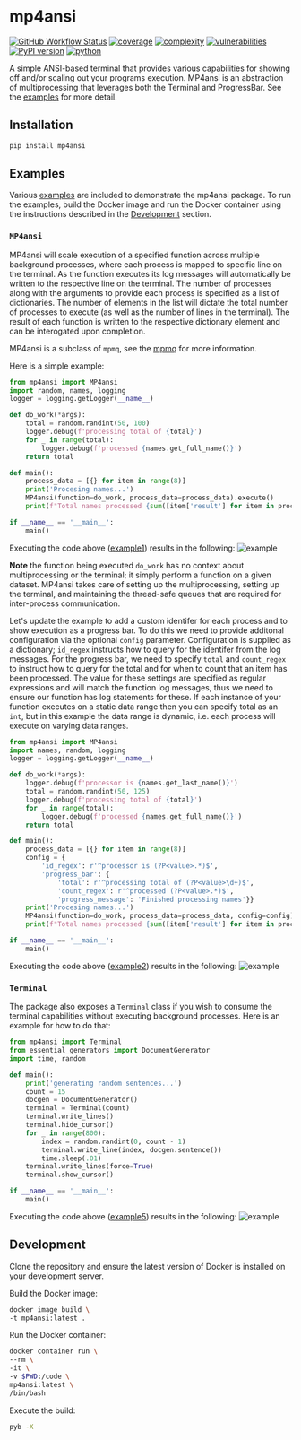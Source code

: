 # mp4ansi #
[![GitHub Workflow Status](https://github.com/soda480/mp4ansi/workflows/build/badge.svg)](https://github.com/soda480/mp4ansi/actions)
[![coverage](https://img.shields.io/badge/coverage-100%25-brightgreen)](https://pybuilder.io/)
[![complexity](https://img.shields.io/badge/complexity-A-brightgreen)](https://radon.readthedocs.io/en/latest/api.html#module-radon.complexity)
[![vulnerabilities](https://img.shields.io/badge/vulnerabilities-None-brightgreen)](https://pypi.org/project/bandit/)
[![PyPI version](https://badge.fury.io/py/mp4ansi.svg)](https://badge.fury.io/py/mp4ansi)
[![python](https://img.shields.io/badge/python-3.6%20%7C%203.7%20%7C%203.8%20%7C%203.9-teal)](https://www.python.org/downloads/)


A simple ANSI-based terminal that provides various capabilities for showing off and/or scaling out your programs execution. MP4ansi is an abstraction of multiprocessing that leverages both the Terminal and ProgressBar. See the [examples](https://github.com/soda480/mp4ansi/tree/master/examples) for more detail.

## Installation ##
```bash
pip install mp4ansi
```

## Examples ##

Various [examples](https://github.com/soda480/mp4ansi/tree/master/examples) are included to demonstrate the mp4ansi package. To run the examples, build the Docker image and run the Docker container using the instructions described in the [Development](#development) section.

### `MP4ansi`

MP4ansi will scale execution of a specified function across multiple background processes, where each process is mapped to specific line on the terminal. As the function executes its log messages will automatically be written to the respective line on the terminal. The number of processes along with the arguments to provide each process is specified as a list of dictionaries. The number of elements in the list will dictate the total number of processes to execute (as well as the number of lines in the terminal). The result of each function is written to the respective dictionary element and can be interogated upon completion. 

MP4ansi is a subclass of `mpmq`, see the [mpmq](https://pypi.org/project/mpmq/) for more information.

Here is a simple example:

```python
from mp4ansi import MP4ansi
import random, names, logging
logger = logging.getLogger(__name__)

def do_work(*args):
    total = random.randint(50, 100)
    logger.debug(f'processing total of {total}')
    for _ in range(total):
        logger.debug(f'processed {names.get_full_name()}')
    return total

def main():
    process_data = [{} for item in range(8)]
    print('Procesing names...')
    MP4ansi(function=do_work, process_data=process_data).execute()
    print(f"Total names processed {sum([item['result'] for item in process_data])}")

if __name__ == '__main__':
    main()
```

Executing the code above ([example1](https://github.com/soda480/mp4ansi/tree/master/examples/example1.py)) results in the following:
![example](https://raw.githubusercontent.com/soda480/mp4ansi/master/docs/images/example1.gif)

**Note** the function being executed `do_work` has no context about multiprocessing or the terminal; it simply perform a function on a given dataset. MP4ansi takes care of setting up the multiprocessing, setting up the terminal, and maintaining the thread-safe queues that are required for inter-process communication.

Let's update the example to add a custom identifer for each process and to show execution as a progress bar. To do this we need to provide additonal configuration via the optional `config` parameter. Configuration is supplied as a dictionary; `id_regex` instructs how to query for the identifer from the log messages. For the progress bar, we need to specify `total` and `count_regex` to instruct how to query for the total and for when to count that an item has been processed. The value for these settings are specified as regular expressions and will match the function log messages, thus we need to ensure our function has log statements for these. If each instance of your function executes on a static data range then you can specify total as an `int`, but in this example the data range is dynamic, i.e. each process will execute on varying data ranges.

```python
from mp4ansi import MP4ansi
import names, random, logging
logger = logging.getLogger(__name__)

def do_work(*args):
    logger.debug(f'processor is {names.get_last_name()}')
    total = random.randint(50, 125)
    logger.debug(f'processing total of {total}')
    for _ in range(total):
        logger.debug(f'processed {names.get_full_name()}')
    return total

def main():
    process_data = [{} for item in range(8)]
    config = {
        'id_regex': r'^processor is (?P<value>.*)$',
        'progress_bar': {
            'total': r'^processing total of (?P<value>\d+)$',
            'count_regex': r'^processed (?P<value>.*)$',
            'progress_message': 'Finished processing names'}}
    print('Procesing names...')
    MP4ansi(function=do_work, process_data=process_data, config=config).execute()
    print(f"Total names processed {sum([item['result'] for item in process_data])}")

if __name__ == '__main__':
    main()
```

Executing the code above ([example2](https://github.com/soda480/mp4ansi/tree/master/examples/example2.py)) results in the following:
![example](https://raw.githubusercontent.com/soda480/mp4ansi/master/docs/images/example2.gif)

### `Terminal`

The package also exposes a `Terminal` class if you wish to consume the terminal capabilities without executing background processes. Here is an example for how to do that:
```python
from mp4ansi import Terminal
from essential_generators import DocumentGenerator
import time, random

def main():
    print('generating random sentences...')
    count = 15
    docgen = DocumentGenerator()
    terminal = Terminal(count)
    terminal.write_lines()
    terminal.hide_cursor()
    for _ in range(800):
        index = random.randint(0, count - 1)
        terminal.write_line(index, docgen.sentence())
        time.sleep(.01)
    terminal.write_lines(force=True)
    terminal.show_cursor()

if __name__ == '__main__':
    main()
```

Executing the code above ([example5](https://github.com/soda480/mp4ansi/tree/master/examples/example5.py)) results in the following:
![example](https://raw.githubusercontent.com/soda480/mp4ansi/master/docs/images/example5.gif)

## Development ##

Clone the repository and ensure the latest version of Docker is installed on your development server.

Build the Docker image:
```sh
docker image build \
-t mp4ansi:latest .
```

Run the Docker container:
```sh
docker container run \
--rm \
-it \
-v $PWD:/code \
mp4ansi:latest \
/bin/bash
```

Execute the build:
```sh
pyb -X
```
